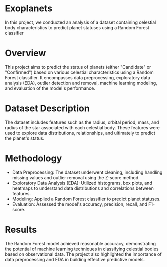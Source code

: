 # Exoplanets
In this project, we conducted an analysis of a dataset containing celestial body characteristics to predict planet statuses using a Random Forest classifier

# Overview

This project aims to predict the status of planets (either "Candidate" or "Confirmed") based on various celestial characteristics using a Random Forest classifier. It encompasses data preprocessing, exploratory data analysis (EDA), outlier detection and removal, machine learning modeling, and evaluation of the model's performance.

# Dataset Description

The dataset includes features such as the radius, orbital period, mass, and radius of the star associated with each celestial body. These features were used to explore data distributions, relationships, and ultimately to predict the planet's status.

# Methodology

- Data Preprocessing: The dataset underwent cleaning, including handling missing values and outlier removal using the Z-score method.
- Exploratory Data Analysis (EDA): Utilized histograms, box plots, and heatmaps to understand data distributions and correlations between features.
- Modeling: Applied a Random Forest classifier to predict planet statuses.
- Evaluation: Assessed the model's accuracy, precision, recall, and F1-score.

# Results

The Random Forest model achieved reasonable accuracy, demonstrating the potential of machine learning techniques in classifying celestial bodies based on observational data. The project also highlighted the importance of data preprocessing and EDA in building effective predictive models.
